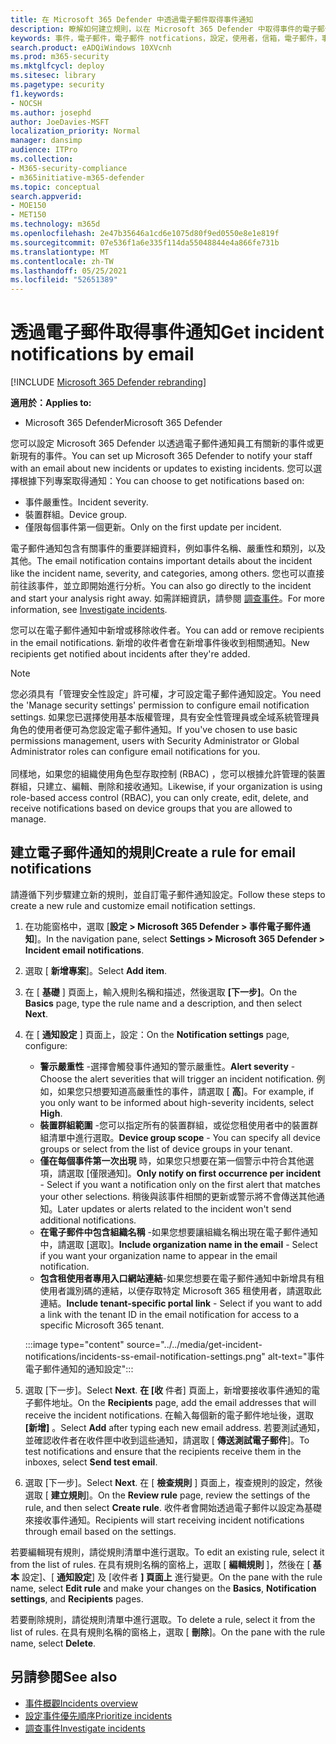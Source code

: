 ```yaml
---
title: 在 Microsoft 365 Defender 中透過電子郵件取得事件通知
description: 瞭解如何建立規則，以在 Microsoft 365 Defender 中取得事件的電子郵件通知
keywords: 事件，電子郵件，電子郵件 notfications，設定，使用者，信箱，電子郵件，事件，分析，回應
search.product: eADQiWindows 10XVcnh
ms.prod: m365-security
ms.mktglfcycl: deploy
ms.sitesec: library
ms.pagetype: security
f1.keywords:
- NOCSH
ms.author: josephd
author: JoeDavies-MSFT
localization_priority: Normal
manager: dansimp
audience: ITPro
ms.collection:
- M365-security-compliance
- m365initiative-m365-defender
ms.topic: conceptual
search.appverid:
- MOE150
- MET150
ms.technology: m365d
ms.openlocfilehash: 2e47b35646a1cd6e1075d80f9ed0550e8e1e819f
ms.sourcegitcommit: 07e536f1a6e335f114da55048844e4a866fe731b
ms.translationtype: MT
ms.contentlocale: zh-TW
ms.lasthandoff: 05/25/2021
ms.locfileid: "52651389"
---
```

# <a name="get-incident-notifications-by-email"></a><span data-ttu-id="e7d30-104">透過電子郵件取得事件通知</span><span class="sxs-lookup"><span data-stu-id="e7d30-104">Get incident notifications by email</span></span>

[!INCLUDE [Microsoft 365 Defender rebranding](../includes/microsoft-defender.md)]


<span data-ttu-id="e7d30-105">**適用於：**</span><span class="sxs-lookup"><span data-stu-id="e7d30-105">**Applies to:**</span></span>
- <span data-ttu-id="e7d30-106">Microsoft 365 Defender</span><span class="sxs-lookup"><span data-stu-id="e7d30-106">Microsoft 365 Defender</span></span>

<span data-ttu-id="e7d30-107">您可以設定 Microsoft 365 Defender 以透過電子郵件通知員工有關新的事件或更新現有的事件。</span><span class="sxs-lookup"><span data-stu-id="e7d30-107">You can set up Microsoft 365 Defender to notify your staff with an email about new incidents or updates to existing incidents.</span></span> <span data-ttu-id="e7d30-108">您可以選擇根據下列專案取得通知：</span><span class="sxs-lookup"><span data-stu-id="e7d30-108">You can choose to get notifications based on:</span></span>

- <span data-ttu-id="e7d30-109">事件嚴重性。</span><span class="sxs-lookup"><span data-stu-id="e7d30-109">Incident severity.</span></span>
- <span data-ttu-id="e7d30-110">裝置群組。</span><span class="sxs-lookup"><span data-stu-id="e7d30-110">Device group.</span></span>
- <span data-ttu-id="e7d30-111">僅限每個事件第一個更新。</span><span class="sxs-lookup"><span data-stu-id="e7d30-111">Only on the first update per incident.</span></span>

<span data-ttu-id="e7d30-112">電子郵件通知包含有關事件的重要詳細資料，例如事件名稱、嚴重性和類別，以及其他。</span><span class="sxs-lookup"><span data-stu-id="e7d30-112">The email notification contains important details about the incident like the incident name, severity, and categories, among others.</span></span> <span data-ttu-id="e7d30-113">您也可以直接前往該事件，並立即開始進行分析。</span><span class="sxs-lookup"><span data-stu-id="e7d30-113">You can also go directly to the incident and start your analysis right away.</span></span> <span data-ttu-id="e7d30-114">如需詳細資訊，請參閱 [調查事件](investigate-incidents.md)。</span><span class="sxs-lookup"><span data-stu-id="e7d30-114">For more information, see [Investigate incidents](investigate-incidents.md).</span></span>

<span data-ttu-id="e7d30-115">您可以在電子郵件通知中新增或移除收件者。</span><span class="sxs-lookup"><span data-stu-id="e7d30-115">You can add or remove recipients in the email notifications.</span></span> <span data-ttu-id="e7d30-116">新增的收件者會在新增事件後收到相關通知。</span><span class="sxs-lookup"><span data-stu-id="e7d30-116">New recipients get notified about incidents after they're added.</span></span> 

>[!NOTE]
><span data-ttu-id="e7d30-117">您必須具有「管理安全性設定」許可權，才可設定電子郵件通知設定。</span><span class="sxs-lookup"><span data-stu-id="e7d30-117">You need the 'Manage security settings' permission to configure email notification settings.</span></span> <span data-ttu-id="e7d30-118">如果您已選擇使用基本版權管理，具有安全性管理員或全域系統管理員角色的使用者便可為您設定電子郵件通知。</span><span class="sxs-lookup"><span data-stu-id="e7d30-118">If you've chosen to use basic permissions management, users with Security Administrator or Global Administrator roles can configure email notifications for you.</span></span> <br> <br>
<span data-ttu-id="e7d30-119">同樣地，如果您的組織使用角色型存取控制 (RBAC) ，您可以根據允許管理的裝置群組，只建立、編輯、刪除和接收通知。</span><span class="sxs-lookup"><span data-stu-id="e7d30-119">Likewise, if your organization is using role-based access control (RBAC), you can only create, edit, delete, and receive notifications based on device groups that you are allowed to manage.</span></span>

## <a name="create-a-rule-for-email-notifications"></a><span data-ttu-id="e7d30-120">建立電子郵件通知的規則</span><span class="sxs-lookup"><span data-stu-id="e7d30-120">Create a rule for email notifications</span></span>

<span data-ttu-id="e7d30-121">請遵循下列步驟建立新的規則，並自訂電子郵件通知設定。</span><span class="sxs-lookup"><span data-stu-id="e7d30-121">Follow these steps to create a new rule and customize email notification settings.</span></span>

1. <span data-ttu-id="e7d30-122">在功能窗格中，選取 [**設定 > Microsoft 365 Defender > 事件電子郵件通知**]。</span><span class="sxs-lookup"><span data-stu-id="e7d30-122">In the navigation pane, select **Settings > Microsoft 365 Defender > Incident email notifications**.</span></span>
2. <span data-ttu-id="e7d30-123">選取 [ **新增專案**]。</span><span class="sxs-lookup"><span data-stu-id="e7d30-123">Select **Add item**.</span></span>
3. <span data-ttu-id="e7d30-124">在 [ **基礎** ] 頁面上，輸入規則名稱和描述，然後選取 **[下一步]**。</span><span class="sxs-lookup"><span data-stu-id="e7d30-124">On the **Basics** page, type the rule name and a description, and then select **Next**.</span></span>
4. <span data-ttu-id="e7d30-125">在 [ **通知設定** ] 頁面上，設定：</span><span class="sxs-lookup"><span data-stu-id="e7d30-125">On the **Notification settings** page, configure:</span></span>
    - <span data-ttu-id="e7d30-126">**警示嚴重性** -選擇會觸發事件通知的警示嚴重性。</span><span class="sxs-lookup"><span data-stu-id="e7d30-126">**Alert severity** - Choose the alert severities that will trigger an incident notification.</span></span> <span data-ttu-id="e7d30-127">例如，如果您只想要知道高嚴重性的事件，請選取 [ **高**]。</span><span class="sxs-lookup"><span data-stu-id="e7d30-127">For example, if you only want to be informed about high-severity incidents, select **High**.</span></span>
    - <span data-ttu-id="e7d30-128">**裝置群組範圍** -您可以指定所有的裝置群組，或從您租使用者中的裝置群組清單中進行選取。</span><span class="sxs-lookup"><span data-stu-id="e7d30-128">**Device group scope** - You can specify all device groups or select from the list of device groups in your tenant.</span></span>
    - <span data-ttu-id="e7d30-129">**僅在每個事件第一次出現** 時，如果您只想要在第一個警示中符合其他選項，請選取 [僅限通知]。</span><span class="sxs-lookup"><span data-stu-id="e7d30-129">**Only notify on first occurrence per incident** - Select if you want a notification only on the first alert that matches your other selections.</span></span> <span data-ttu-id="e7d30-130">稍後與該事件相關的更新或警示將不會傳送其他通知。</span><span class="sxs-lookup"><span data-stu-id="e7d30-130">Later updates or alerts related to the incident won't send additional notifications.</span></span>
    - <span data-ttu-id="e7d30-131">**在電子郵件中包含組織名稱** -如果您想要讓組織名稱出現在電子郵件通知中，請選取 [選取]。</span><span class="sxs-lookup"><span data-stu-id="e7d30-131">**Include organization name in the email** - Select if you want your organization name to appear in the email notification.</span></span>
    - <span data-ttu-id="e7d30-132">**包含租使用者專用入口網站連結**-如果您想要在電子郵件通知中新增具有租使用者識別碼的連結，以便存取特定 Microsoft 365 租使用者，請選取此連結。</span><span class="sxs-lookup"><span data-stu-id="e7d30-132">**Include tenant-specific portal link** - Select if you want to add a link with the tenant ID in the email notification for access to a specific Microsoft 365 tenant.</span></span>

    :::image type="content" source="../../media/get-incident-notifications/incidents-ss-email-notification-settings.png" alt-text="事件電子郵件通知的通知設定":::

5. <span data-ttu-id="e7d30-134">選取 [下一步]。</span><span class="sxs-lookup"><span data-stu-id="e7d30-134">Select **Next**.</span></span> <span data-ttu-id="e7d30-135">**在 [收** 件者] 頁面上，新增要接收事件通知的電子郵件地址。</span><span class="sxs-lookup"><span data-stu-id="e7d30-135">On the **Recipients** page, add the email addresses that will receive the incident notifications.</span></span> <span data-ttu-id="e7d30-136">在輸入每個新的電子郵件地址後，選取 **[新增]** 。</span><span class="sxs-lookup"><span data-stu-id="e7d30-136">Select **Add** after typing each new email address.</span></span> <span data-ttu-id="e7d30-137">若要測試通知，並確認收件者在收件匣中收到這些通知，請選取 [ **傳送測試電子郵件**]。</span><span class="sxs-lookup"><span data-stu-id="e7d30-137">To test notifications and ensure that the recipients receive them in the inboxes, select **Send test email**.</span></span> 
6. <span data-ttu-id="e7d30-138">選取 [下一步]。</span><span class="sxs-lookup"><span data-stu-id="e7d30-138">Select **Next**.</span></span> <span data-ttu-id="e7d30-139">在 [ **檢查規則** ] 頁面上，複查規則的設定，然後選取 [ **建立規則**]。</span><span class="sxs-lookup"><span data-stu-id="e7d30-139">On the **Review rule** page, review the settings of the rule, and then select **Create rule**.</span></span> <span data-ttu-id="e7d30-140">收件者會開始透過電子郵件以設定為基礎來接收事件通知。</span><span class="sxs-lookup"><span data-stu-id="e7d30-140">Recipients will start receiving incident notifications through email based on the settings.</span></span>

<span data-ttu-id="e7d30-141">若要編輯現有規則，請從規則清單中進行選取。</span><span class="sxs-lookup"><span data-stu-id="e7d30-141">To edit an existing rule, select it from the list of rules.</span></span> <span data-ttu-id="e7d30-142">在具有規則名稱的窗格上，選取 [ **編輯規則** ]，然後在 [ **基本** 設定]、[ **通知設定**] 及 [收件者 **] 頁面上** 進行變更。</span><span class="sxs-lookup"><span data-stu-id="e7d30-142">On the pane with the rule name, select **Edit rule** and make your changes on the **Basics**, **Notification settings**, and **Recipients** pages.</span></span>

<span data-ttu-id="e7d30-143">若要刪除規則，請從規則清單中進行選取。</span><span class="sxs-lookup"><span data-stu-id="e7d30-143">To delete a rule, select it from the list of rules.</span></span> <span data-ttu-id="e7d30-144">在具有規則名稱的窗格上，選取 [ **刪除**]。</span><span class="sxs-lookup"><span data-stu-id="e7d30-144">On the pane with the rule name, select **Delete**.</span></span>

## <a name="see-also"></a><span data-ttu-id="e7d30-145">另請參閱</span><span class="sxs-lookup"><span data-stu-id="e7d30-145">See also</span></span>
- [<span data-ttu-id="e7d30-146">事件概觀</span><span class="sxs-lookup"><span data-stu-id="e7d30-146">Incidents overview</span></span>](incidents-overview.md)
- [<span data-ttu-id="e7d30-147">設定事件優先順序</span><span class="sxs-lookup"><span data-stu-id="e7d30-147">Prioritize incidents</span></span>](incident-queue.md)
- [<span data-ttu-id="e7d30-148">調查事件</span><span class="sxs-lookup"><span data-stu-id="e7d30-148">Investigate incidents</span></span>](investigate-incidents.md)
